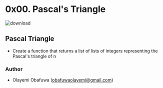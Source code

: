 #	0x00. Pascal's Triangle

![download](https://github.com/Obaflour/alx-interview/assets/111001224/30349878-f93c-4d4d-8f57-4887501dd881)

##	Pascal Triangle
- Create a function that returns a list of lists of integers representing the Pascal's triangle of n

###	Author

- Olayemi Obafuwa (obafuwaolayemi@gmail.com)
